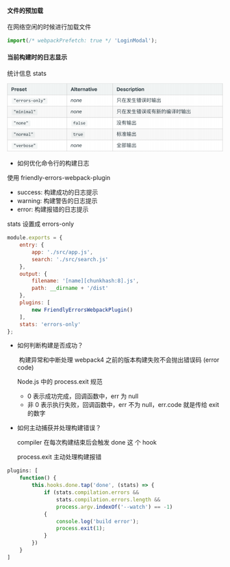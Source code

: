 #### 文件的预加载

在网络空闲的时候进行加载文件

```js
import(/* webpackPrefetch: true */ 'LoginModal');
```

#### 当前构建时的⽇志显示

统计信息 stats

![](.\images\20200411204435960.png)

* 如何优化命令⾏的构建⽇志

使⽤ friendly-errors-webpack-plugin 

* success: 构建成功的⽇志提示 
* warning: 构建警告的⽇志提示 
* error: 构建报错的⽇志提示 

stats 设置成 errors-only

```js
module.exports = {
    entry: {
        app: './src/app.js',
        search: './src/search.js'
    },
    output: {
        filename: '[name][chunkhash:8].js',
        path: __dirname + '/dist'
    },
    plugins: [
        new FriendlyErrorsWebpackPlugin()
    ],
    stats: 'errors-only'
};
```

* 如何判断构建是否成功？

  ​    构建异常和中断处理 webpack4 之前的版本构建失败不会抛出错误码 (error code) 

  Node.js 中的 process.exit 规范  

  *  0 表示成功完成，回调函数中，err 为 null 
  * ⾮ 0 表示执⾏失败，回调函数中，err 不为 null，err.code 就是传给 exit 的数字

* 如何主动捕获并处理构建错误？

  compiler 在每次构建结束后会触发 done 这 个 hook

  process.exit 主动处理构建报错

```js
plugins: [
    function() {
        this.hooks.done.tap('done', (stats) => {
            if (stats.compilation.errors &&
                stats.compilation.errors.length &&
                process.argv.indexOf('--watch') == -1)
            {
                console.log('build error');
                process.exit(1);
            }
        })
    }
]
```

